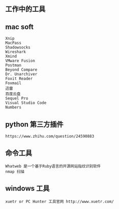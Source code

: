 ## 工作中的工具

## mac soft

    Xnip
    MacPass
    Shadowsocks
    Wireshark
    Xmind
    VMware Fusion
    Postman
    Beyond Compare
    Dr. Unarchiver
    Foxit Reader
    Foxmail
    迅雷
    百度云盘
    Sequel Pro
    Visual Studio Code
    Numbers

## python 第三方插件
    
    https://www.zhihu.com/question/24590883

## 命令工具

    Whatweb 是一个基于Ruby语言的开源网站指纹识别软件
    nmap 扫描

## windows 工具

    xuetr or PC Hunter 工具官网 http://www.xuetr.com/

    
